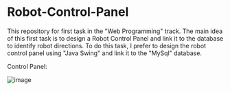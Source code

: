 # Robot-Control-Panel
This repository for first task in the "Web Programming" track.
The main idea of this first task is to design a Robot Control Panel and link it to the database to identify robot directions.
To do this task, I prefer to design the robot control panel using "Java Swing" and link it to the "MySql" database.

Control Panel:

![image](https://github.com/AlbishriAbdullah/Robot-Control-Panel/assets/152159098/10b28517-d085-4adb-85b0-1594d830d3c6)


